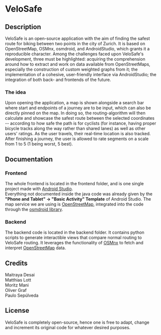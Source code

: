 # VeloSafe

## Description
VeloSafe is an open-source application with the aim of finding the safest route for biking between two points in the city of Zurich.
It is based on OpenStreetMap, OSMnx, osmdroid, and AndroidStudio, which grants it a reproducible character. Among the challenges
faced upon VeloSafe's development, three must be highlighted: acquiring the comprehension around how to extract and work on data
available from OpenStreetMaps, especially the construction of custom weighted graphs from it; the implementation of a
cohesive, user-friendly interface via AndroidStudio; the integration of both back- and frontends of the future.  

### The idea
Upon opening the application, a map is shown alongside a search bar where start and endpoints of a journey are to be input, which can also be directly pinned on the map. In doing so, the routing-algorithm will then calculate and showcase the safest route between the selected coordinates -- according to how safe the path is for cyclists (for instance, having proper bicycle tracks along the way rather than shared lanes) as well as other users' ratings. As the user travels, their real-time location is also tracked. After finishing a journey, the user is allowed to rate segments on a scale from 1 to 5 (1 being worst, 5 best).

## Documentation
### Frontend
The whole frontend is located in the frontend folder, and is one single project made with [Android Studio](https://developer.android.com/studio).  
Everything not documented inside the java code was already given by the **"Phone and Tablet" -> "Basic Activity" Template** of Android Studio.
The map service we are using is [OpenStreetMap](https://www.openstreetmap.org), integrated into the code through the [osmdroid library](https://github.com/osmdroid/osmdroid/wiki).

### Backend
The backend code is located in the backend folder. It contains python scripts to generate interactible views that compare normal routing to VeloSafe routing.
It leverages the functionality of [OSMnx](https://github.com/gboeing/osmnx) to fetch and interpret [OpenStreetMap](https://www.openstreetmap.org) data.

## Credits
Maitraya Desai  
Matthias Lott  
Moritz Mani  
Oliver Graf  
Paulo Sepúlveda  

## License
VeloSafe is completely open-source, hence one is free to adapt, change and increment its original code for whatever desired purposes.
